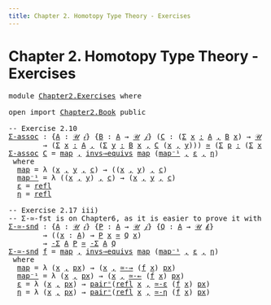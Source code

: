 ```yaml
---
title: Chapter 2. Homotopy Type Theory - Exercises
---
```


# Chapter 2. Homotopy Type Theory - Exercises

<pre class="Agda"><a id="116" class="Keyword">module</a> <a id="123" href="Chapter2.Exercises.html" class="Module">Chapter2.Exercises</a> <a id="142" class="Keyword">where</a>

<a id="149" class="Keyword">open</a> <a id="154" class="Keyword">import</a> <a id="161" href="Chapter2.Book.html" class="Module">Chapter2.Book</a> <a id="175" class="Keyword">public</a>

<a id="183" class="Comment">-- Exercise 2.10</a>
<a id="Σ-assoc"></a><a id="200" href="Chapter2.Exercises.html#200" class="Function">Σ-assoc</a> <a id="208" class="Symbol">:</a> <a id="210" class="Symbol">{</a><a id="211" href="Chapter2.Exercises.html#211" class="Bound">A</a> <a id="213" class="Symbol">:</a> <a id="215" href="Chapter1.Book.html#345" class="Function">𝒰</a> <a id="217" href="Chapter1.Book.html#328" class="Generalizable">𝒾</a><a id="218" class="Symbol">}</a> <a id="220" class="Symbol">{</a><a id="221" href="Chapter2.Exercises.html#221" class="Bound">B</a> <a id="223" class="Symbol">:</a> <a id="225" href="Chapter2.Exercises.html#211" class="Bound">A</a> <a id="227" class="Symbol">→</a> <a id="229" href="Chapter1.Book.html#345" class="Function">𝒰</a> <a id="231" href="Chapter1.Book.html#330" class="Generalizable">𝒿</a><a id="232" class="Symbol">}</a> <a id="234" class="Symbol">(</a><a id="235" href="Chapter2.Exercises.html#235" class="Bound">C</a> <a id="237" class="Symbol">:</a> <a id="239" class="Symbol">(</a><a id="240" href="Chapter1.Book.html#1550" class="Function">Σ</a> <a id="242" href="Chapter2.Exercises.html#242" class="Bound">x</a> <a id="244" href="Chapter1.Book.html#1550" class="Function">꞉</a> <a id="246" href="Chapter2.Exercises.html#211" class="Bound">A</a> <a id="248" href="Chapter1.Book.html#1550" class="Function">,</a> <a id="250" href="Chapter2.Exercises.html#221" class="Bound">B</a> <a id="252" href="Chapter2.Exercises.html#242" class="Bound">x</a><a id="253" class="Symbol">)</a> <a id="255" class="Symbol">→</a> <a id="257" href="Chapter1.Book.html#345" class="Function">𝒰</a> <a id="259" href="Chapter1.Book.html#332" class="Generalizable">𝓀</a><a id="260" class="Symbol">)</a>
        <a id="270" class="Symbol">→</a> <a id="272" class="Symbol">(</a><a id="273" href="Chapter1.Book.html#1550" class="Function">Σ</a> <a id="275" href="Chapter2.Exercises.html#275" class="Bound">x</a> <a id="277" href="Chapter1.Book.html#1550" class="Function">꞉</a> <a id="279" href="Chapter2.Exercises.html#211" class="Bound">A</a> <a id="281" href="Chapter1.Book.html#1550" class="Function">,</a> <a id="283" class="Symbol">(</a><a id="284" href="Chapter1.Book.html#1550" class="Function">Σ</a> <a id="286" href="Chapter2.Exercises.html#286" class="Bound">y</a> <a id="288" href="Chapter1.Book.html#1550" class="Function">꞉</a> <a id="290" href="Chapter2.Exercises.html#221" class="Bound">B</a> <a id="292" href="Chapter2.Exercises.html#275" class="Bound">x</a> <a id="294" href="Chapter1.Book.html#1550" class="Function">,</a> <a id="296" href="Chapter2.Exercises.html#235" class="Bound">C</a> <a id="298" class="Symbol">(</a><a id="299" href="Chapter2.Exercises.html#275" class="Bound">x</a> <a id="301" href="Chapter1.Book.html#1501" class="InductiveConstructor Operator">,</a> <a id="303" href="Chapter2.Exercises.html#286" class="Bound">y</a><a id="304" class="Symbol">)))</a> <a id="308" href="Chapter2.Book.html#8761" class="Function Operator">≃</a> <a id="310" class="Symbol">(</a><a id="311" href="Chapter1.Book.html#1550" class="Function">Σ</a> <a id="313" href="Chapter2.Exercises.html#313" class="Bound">p</a> <a id="315" href="Chapter1.Book.html#1550" class="Function">꞉</a> <a id="317" class="Symbol">(</a><a id="318" href="Chapter1.Book.html#1550" class="Function">Σ</a> <a id="320" href="Chapter2.Exercises.html#320" class="Bound">x</a> <a id="322" href="Chapter1.Book.html#1550" class="Function">꞉</a> <a id="324" href="Chapter2.Exercises.html#211" class="Bound">A</a> <a id="326" href="Chapter1.Book.html#1550" class="Function">,</a> <a id="328" href="Chapter2.Exercises.html#221" class="Bound">B</a> <a id="330" href="Chapter2.Exercises.html#320" class="Bound">x</a><a id="331" class="Symbol">)</a> <a id="333" href="Chapter1.Book.html#1550" class="Function">,</a> <a id="335" href="Chapter2.Exercises.html#235" class="Bound">C</a> <a id="337" href="Chapter2.Exercises.html#313" class="Bound">p</a><a id="338" class="Symbol">)</a>
<a id="340" href="Chapter2.Exercises.html#200" class="Function">Σ-assoc</a> <a id="348" href="Chapter2.Exercises.html#348" class="Bound">C</a> <a id="350" class="Symbol">=</a> <a id="352" href="Chapter2.Exercises.html#399" class="Function">map</a> <a id="356" href="Chapter1.Book.html#1501" class="InductiveConstructor Operator">,</a> <a id="358" href="Chapter2.Book.html#8273" class="Function">invs⇒equivs</a> <a id="370" href="Chapter2.Exercises.html#399" class="Function">map</a> <a id="374" class="Symbol">(</a><a id="375" href="Chapter2.Exercises.html#437" class="Function">map⁻¹</a> <a id="381" href="Chapter1.Book.html#1501" class="InductiveConstructor Operator">,</a> <a id="383" href="Chapter2.Exercises.html#477" class="Function">ε</a> <a id="385" href="Chapter1.Book.html#1501" class="InductiveConstructor Operator">,</a> <a id="387" href="Chapter2.Exercises.html#488" class="Function">η</a><a id="388" class="Symbol">)</a>
 <a id="391" class="Keyword">where</a>
  <a id="399" href="Chapter2.Exercises.html#399" class="Function">map</a> <a id="403" class="Symbol">=</a> <a id="405" class="Symbol">λ</a> <a id="407" class="Symbol">(</a><a id="408" href="Chapter2.Exercises.html#408" class="Bound">x</a> <a id="410" href="Chapter1.Book.html#1501" class="InductiveConstructor Operator">,</a> <a id="412" href="Chapter2.Exercises.html#412" class="Bound">y</a> <a id="414" href="Chapter1.Book.html#1501" class="InductiveConstructor Operator">,</a> <a id="416" href="Chapter2.Exercises.html#416" class="Bound">c</a><a id="417" class="Symbol">)</a> <a id="419" class="Symbol">→</a> <a id="421" class="Symbol">((</a><a id="423" href="Chapter2.Exercises.html#408" class="Bound">x</a> <a id="425" href="Chapter1.Book.html#1501" class="InductiveConstructor Operator">,</a> <a id="427" href="Chapter2.Exercises.html#412" class="Bound">y</a><a id="428" class="Symbol">)</a> <a id="430" href="Chapter1.Book.html#1501" class="InductiveConstructor Operator">,</a> <a id="432" href="Chapter2.Exercises.html#416" class="Bound">c</a><a id="433" class="Symbol">)</a>
  <a id="437" href="Chapter2.Exercises.html#437" class="Function">map⁻¹</a> <a id="443" class="Symbol">=</a> <a id="445" class="Symbol">λ</a> <a id="447" class="Symbol">((</a><a id="449" href="Chapter2.Exercises.html#449" class="Bound">x</a> <a id="451" href="Chapter1.Book.html#1501" class="InductiveConstructor Operator">,</a> <a id="453" href="Chapter2.Exercises.html#453" class="Bound">y</a><a id="454" class="Symbol">)</a> <a id="456" href="Chapter1.Book.html#1501" class="InductiveConstructor Operator">,</a> <a id="458" href="Chapter2.Exercises.html#458" class="Bound">c</a><a id="459" class="Symbol">)</a> <a id="461" class="Symbol">→</a> <a id="463" class="Symbol">(</a><a id="464" href="Chapter2.Exercises.html#449" class="Bound">x</a> <a id="466" href="Chapter1.Book.html#1501" class="InductiveConstructor Operator">,</a> <a id="468" href="Chapter2.Exercises.html#453" class="Bound">y</a> <a id="470" href="Chapter1.Book.html#1501" class="InductiveConstructor Operator">,</a> <a id="472" href="Chapter2.Exercises.html#458" class="Bound">c</a><a id="473" class="Symbol">)</a>
  <a id="477" href="Chapter2.Exercises.html#477" class="Function">ε</a> <a id="479" class="Symbol">=</a> <a id="481" href="Chapter1.Book.html#4002" class="InductiveConstructor">refl</a>
  <a id="488" href="Chapter2.Exercises.html#488" class="Function">η</a> <a id="490" class="Symbol">=</a> <a id="492" href="Chapter1.Book.html#4002" class="InductiveConstructor">refl</a>

<a id="498" class="Comment">-- Exercise 2.17 iii)</a>
<a id="520" class="Comment">-- Σ-≃-fst is on Chapter6, as it is easier to prove it with more theorems</a>
<a id="Σ-≃-snd"></a><a id="594" href="Chapter2.Exercises.html#594" class="Function">Σ-≃-snd</a> <a id="602" class="Symbol">:</a> <a id="604" class="Symbol">{</a><a id="605" href="Chapter2.Exercises.html#605" class="Bound">A</a> <a id="607" class="Symbol">:</a> <a id="609" href="Chapter1.Book.html#345" class="Function">𝒰</a> <a id="611" href="Chapter1.Book.html#328" class="Generalizable">𝒾</a><a id="612" class="Symbol">}</a> <a id="614" class="Symbol">{</a><a id="615" href="Chapter2.Exercises.html#615" class="Bound">P</a> <a id="617" class="Symbol">:</a> <a id="619" href="Chapter2.Exercises.html#605" class="Bound">A</a> <a id="621" class="Symbol">→</a> <a id="623" href="Chapter1.Book.html#345" class="Function">𝒰</a> <a id="625" href="Chapter1.Book.html#330" class="Generalizable">𝒿</a><a id="626" class="Symbol">}</a> <a id="628" class="Symbol">{</a><a id="629" href="Chapter2.Exercises.html#629" class="Bound">Q</a> <a id="631" class="Symbol">:</a> <a id="633" href="Chapter2.Exercises.html#605" class="Bound">A</a> <a id="635" class="Symbol">→</a> <a id="637" href="Chapter1.Book.html#345" class="Function">𝒰</a> <a id="639" href="Chapter1.Book.html#332" class="Generalizable">𝓀</a><a id="640" class="Symbol">}</a>
        <a id="650" class="Symbol">→</a> <a id="652" class="Symbol">((</a><a id="654" href="Chapter2.Exercises.html#654" class="Bound">x</a> <a id="656" class="Symbol">:</a> <a id="658" href="Chapter2.Exercises.html#605" class="Bound">A</a><a id="659" class="Symbol">)</a> <a id="661" class="Symbol">→</a> <a id="663" href="Chapter2.Exercises.html#615" class="Bound">P</a> <a id="665" href="Chapter2.Exercises.html#654" class="Bound">x</a> <a id="667" href="Chapter2.Book.html#8761" class="Function Operator">≃</a> <a id="669" href="Chapter2.Exercises.html#629" class="Bound">Q</a> <a id="671" href="Chapter2.Exercises.html#654" class="Bound">x</a><a id="672" class="Symbol">)</a>
        <a id="682" class="Symbol">→</a> <a id="684" href="Chapter1.Book.html#1550" class="Function">-Σ</a> <a id="687" href="Chapter2.Exercises.html#605" class="Bound">A</a> <a id="689" href="Chapter2.Exercises.html#615" class="Bound">P</a> <a id="691" href="Chapter2.Book.html#8761" class="Function Operator">≃</a> <a id="693" href="Chapter1.Book.html#1550" class="Function">-Σ</a> <a id="696" href="Chapter2.Exercises.html#605" class="Bound">A</a> <a id="698" href="Chapter2.Exercises.html#629" class="Bound">Q</a>
<a id="700" href="Chapter2.Exercises.html#594" class="Function">Σ-≃-snd</a> <a id="708" href="Chapter2.Exercises.html#708" class="Bound">f</a> <a id="710" class="Symbol">=</a> <a id="712" href="Chapter2.Exercises.html#759" class="Function">map</a> <a id="716" href="Chapter1.Book.html#1501" class="InductiveConstructor Operator">,</a> <a id="718" href="Chapter2.Book.html#8273" class="Function">invs⇒equivs</a> <a id="730" href="Chapter2.Exercises.html#759" class="Function">map</a> <a id="734" class="Symbol">(</a><a id="735" href="Chapter2.Exercises.html#799" class="Function">map⁻¹</a> <a id="741" href="Chapter1.Book.html#1501" class="InductiveConstructor Operator">,</a> <a id="743" href="Chapter2.Exercises.html#841" class="Function">ε</a> <a id="745" href="Chapter1.Book.html#1501" class="InductiveConstructor Operator">,</a> <a id="747" href="Chapter2.Exercises.html#889" class="Function">η</a><a id="748" class="Symbol">)</a>
 <a id="751" class="Keyword">where</a>
  <a id="759" href="Chapter2.Exercises.html#759" class="Function">map</a> <a id="763" class="Symbol">=</a> <a id="765" class="Symbol">λ</a> <a id="767" class="Symbol">(</a><a id="768" href="Chapter2.Exercises.html#768" class="Bound">x</a> <a id="770" href="Chapter1.Book.html#1501" class="InductiveConstructor Operator">,</a> <a id="772" href="Chapter2.Exercises.html#772" class="Bound">px</a><a id="774" class="Symbol">)</a> <a id="776" class="Symbol">→</a> <a id="778" class="Symbol">(</a><a id="779" href="Chapter2.Exercises.html#768" class="Bound">x</a> <a id="781" href="Chapter1.Book.html#1501" class="InductiveConstructor Operator">,</a> <a id="783" href="Chapter2.Book.html#8878" class="Function">≃-→</a> <a id="787" class="Symbol">(</a><a id="788" href="Chapter2.Exercises.html#708" class="Bound">f</a> <a id="790" href="Chapter2.Exercises.html#768" class="Bound">x</a><a id="791" class="Symbol">)</a> <a id="793" href="Chapter2.Exercises.html#772" class="Bound">px</a><a id="795" class="Symbol">)</a>
  <a id="799" href="Chapter2.Exercises.html#799" class="Function">map⁻¹</a> <a id="805" class="Symbol">=</a> <a id="807" class="Symbol">λ</a> <a id="809" class="Symbol">(</a><a id="810" href="Chapter2.Exercises.html#810" class="Bound">x</a> <a id="812" href="Chapter1.Book.html#1501" class="InductiveConstructor Operator">,</a> <a id="814" href="Chapter2.Exercises.html#814" class="Bound">px</a><a id="816" class="Symbol">)</a> <a id="818" class="Symbol">→</a> <a id="820" class="Symbol">(</a><a id="821" href="Chapter2.Exercises.html#810" class="Bound">x</a> <a id="823" href="Chapter1.Book.html#1501" class="InductiveConstructor Operator">,</a> <a id="825" href="Chapter2.Book.html#8941" class="Function">≃-←</a> <a id="829" class="Symbol">(</a><a id="830" href="Chapter2.Exercises.html#708" class="Bound">f</a> <a id="832" href="Chapter2.Exercises.html#810" class="Bound">x</a><a id="833" class="Symbol">)</a> <a id="835" href="Chapter2.Exercises.html#814" class="Bound">px</a><a id="837" class="Symbol">)</a>
  <a id="841" href="Chapter2.Exercises.html#841" class="Function">ε</a> <a id="843" class="Symbol">=</a> <a id="845" class="Symbol">λ</a> <a id="847" class="Symbol">(</a><a id="848" href="Chapter2.Exercises.html#848" class="Bound">x</a> <a id="850" href="Chapter1.Book.html#1501" class="InductiveConstructor Operator">,</a> <a id="852" href="Chapter2.Exercises.html#852" class="Bound">px</a><a id="854" class="Symbol">)</a> <a id="856" class="Symbol">→</a> <a id="858" href="Chapter2.Book.html#13404" class="Function">pair⁼</a><a id="863" class="Symbol">(</a><a id="864" href="Chapter1.Book.html#4002" class="InductiveConstructor">refl</a> <a id="869" href="Chapter2.Exercises.html#848" class="Bound">x</a> <a id="871" href="Chapter1.Book.html#1501" class="InductiveConstructor Operator">,</a> <a id="873" href="Chapter2.Book.html#9046" class="Function">≃-ε</a> <a id="877" class="Symbol">(</a><a id="878" href="Chapter2.Exercises.html#708" class="Bound">f</a> <a id="880" href="Chapter2.Exercises.html#848" class="Bound">x</a><a id="881" class="Symbol">)</a> <a id="883" href="Chapter2.Exercises.html#852" class="Bound">px</a><a id="885" class="Symbol">)</a>
  <a id="889" href="Chapter2.Exercises.html#889" class="Function">η</a> <a id="891" class="Symbol">=</a> <a id="893" class="Symbol">λ</a> <a id="895" class="Symbol">(</a><a id="896" href="Chapter2.Exercises.html#896" class="Bound">x</a> <a id="898" href="Chapter1.Book.html#1501" class="InductiveConstructor Operator">,</a> <a id="900" href="Chapter2.Exercises.html#900" class="Bound">px</a><a id="902" class="Symbol">)</a> <a id="904" class="Symbol">→</a> <a id="906" href="Chapter2.Book.html#13404" class="Function">pair⁼</a><a id="911" class="Symbol">(</a><a id="912" href="Chapter1.Book.html#4002" class="InductiveConstructor">refl</a> <a id="917" href="Chapter2.Exercises.html#896" class="Bound">x</a> <a id="919" href="Chapter1.Book.html#1501" class="InductiveConstructor Operator">,</a> <a id="921" href="Chapter2.Book.html#9196" class="Function">≃-η</a> <a id="925" class="Symbol">(</a><a id="926" href="Chapter2.Exercises.html#708" class="Bound">f</a> <a id="928" href="Chapter2.Exercises.html#896" class="Bound">x</a><a id="929" class="Symbol">)</a> <a id="931" href="Chapter2.Exercises.html#900" class="Bound">px</a><a id="933" class="Symbol">)</a>
</pre>